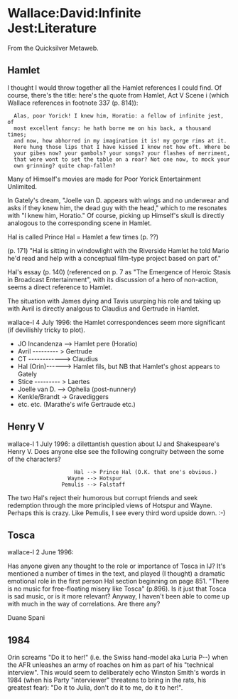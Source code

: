 
# Wallace:David:Infinite Jest:Literature

From the Quicksilver Metaweb.


## Hamlet



I thought I would throw together all the Hamlet references I could find.
Of course, there's the title: here's the quote from Hamlet, Act V Scene i
(which Wallace references in footnote 337 (p. 814)):


```
  Alas, poor Yorick! I knew him, Horatio: a fellow of infinite jest, of
  most excellent fancy: he hath borne me on his back, a thousand times;
  and now, how abhorred in my imagination it is! my gorge rims at it.
  Here hung those lips that I have kissed I know not how oft. Where be
  your gibes now? your gambols? your songs? your flashes of merriment,
  that were wont to set the table on a roar? Not one now, to mock your
  own grinning? quite chap-fallen?

```

Many of Himself's movies are made for Poor Yorick Entertainment 
Unlimited.

In Gately's dream, "Joelle van D. appears with wings and no underwear
and asks if they knew him, the dead guy with the head," which to me
resonates with "I knew him, Horatio." Of course, picking up Himself's
skull is directly analogous to the corresponding scene in Hamlet.

Hal is called Prince Hal = Hamlet a few times (p. ??)

(p. 171) "Hal is sitting in windowlight with the Riverside Hamlet he
told Mario he'd read and help with a conceptual film-type project
based on part of."

Hal's essay (p. 140) (referenced on p. 7 as "The Emergence of Heroic
Stasis in Broadcast Entertainment", with its discussion of a hero of
non-action, seems a direct reference to Hamlet.

The situation with James dying and Tavis usurping his role and taking
up with Avril is directly analgous to Claudius and Gertrude in Hamlet.

wallace-l 4 July 1996: the Hamlet correspondences seem more significant
(if devilishly tricky to plot).

* JO Incandenza --> Hamlet pere (Horatio)
* Avril --------- > Gertrude
* CT ------------> Claudius
* Hal (Orin)------> Hamlet fils, but NB that Hamlet's ghost appears to Gately
* Stice --------- > Laertes
* Joelle van D. --> Ophelia (post-nunnery)
* Kenkle/Brandt -> Gravediggers
* etc. etc. (Marathe's wife Gertraude etc.)


## Henry V



wallace-l 1 July 1996: a dilettantish question about IJ and Shakespeare's Henry V. Does anyone else see the following congruity between the some of the characters?


```
                     Hal --> Prince Hal (O.K. that one's obvious.)
                   Wayne --> Hotspur
                 Pemulis --> Falstaff

```

The two Hal's reject their humorous but corrupt friends and seek redemption through the more principled views of Hotspur and Wayne. Perhaps this is crazy. Like Pemulis, I see every third word upside down. :-)

## Tosca



wallace-l 2 June 1996:

Has anyone given any thought to the role or importance of Tosca in IJ? It's
mentioned a number of times in the text, and played (I thought) a dramatic
emotional role in the first person Hal section beginning on page 851. "There
is no music for free-floating misery like Tosca" (p.896). Is it just that
Tosca is sad music, or is it more relevant? Anyway, I haven't been able to
come up with much in the way of correlations. Are there any?

Duane Spani

## 1984


Orin screams "Do it to her!" (i.e. the Swiss hand-model aka Luria P--) when the AFR unleashes an army of roaches on him as part of his "technical interview". This would seem to deliberately echo Winston Smith's words in 1984 (when his Party "interviewer" threatens to bring in the rats, his greatest fear): "Do it to Julia, don't do it to me, do it to her!".
